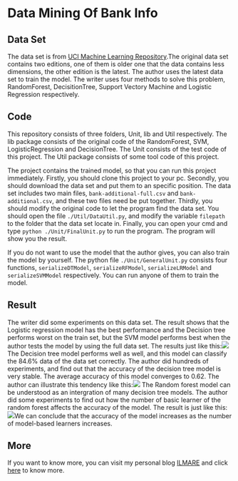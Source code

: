 <h1>Data Mining Of Bank Info</h1>
<h2>Data Set</h2>
<p>The data set is from <a href="http://archive.ics.uci.edu/ml/datasets/Bank+Marketing" target="_blank">UCI Machine Learning Repository</a>.The original data set contains two editions, one of them is older one that the data contains less dimensions, the other edition is the latest. The author uses the latest data set to train the model. The writer uses four methods to solve this problem, RandomForest, DecisitionTree, Support Vectory Machine and Logistic Regression respectively.</p>
<h2>Code</h2>
<p>This repository consists of three folders, Unit, lib and Util respectively. The lib package consists of the original code of the RandomForest, SVM, LogisticRegression and DecisionTree. The Unit consists of the test code of this project. The Util package consists of some tool code of this project.</p>
<p>The project contains the trained model, so that you can run this project immediately. Firstly, you should clone this project to your pc. Secondly, you should download the data set and put them to an specific position. The data set includes two main files, <code>bank-additional-full.csv</code> and <code>bank-additional.csv</code>, and these two files need be put together. Thirdly, you should modify the original code to let the program find the data set. You should open the file <code>./Util/DataUtil.py</code>, and modify the variable <code>filepath</code> to the folder that the data set locate in. Finally, you can open your cmd and type <code>python ./Unit/FinalUnit.py</code> to run the program. The program will show you the result.</p>
<p>If you do not want to use the model that the author gives, you can also train the model by yourself. The python file <code>./Unit/GeneralUnit.py</code> consists four functions, <code>serializeDTModel</code>, <code>serializeRFModel</code>, <code>serializeLRModel</code> and <code>serializeSVMModel</code> respectively. You can run anyone of them to train the model.</p>
<h2>Result</h2>
<p>The writer did some experiments on this data set. The result shows that the Logistic regression model has the best performance and the Decision tree performs worst on the train set, but the SVM model performs best when the author tests the model by using the full data set. The results just like this:<img src="https://github.com/yhswjtuILMARE/DataMiningOfBank/blob/master/Images/result.png"/>
The Decision tree model performs well as well, and this model can classify the 84.6% data of the data set correctly. The author did hundreds of experiments, and find out that the accuracy of the decision tree model is very stable. The average accuracy of this model converges to 0.62. The author can illustrate this tendency like this:<img src="https://github.com/yhswjtuILMARE/DataMiningOfBank/blob/master/Images/dt.png"/>
The Random forest model can be understood as an intergration of many decision tree models. The author did some experiments to find out how the number of basic learner of the random forest affects the accuracy of the model. The result is just like this:<img src="https://github.com/yhswjtuILMARE/DataMiningOfBank/blob/master/Images/rf.png"/>We can conclude that the accuracy of the model increases as the number of model-based learners increases. </p>
<h2>More</h2>
<p>If you want to know more, you can visit my personal blog <a href="http://www.ilmareblog.com" target="_blank">ILMARE</a> and click <a href="http://www.ilmareblog.com/blog/GenArticleController?article_id=f60a3ead-df93-4fbf-a726-efe731ac9539&visitor_id=notlogin">here</a> to know more.</p>
